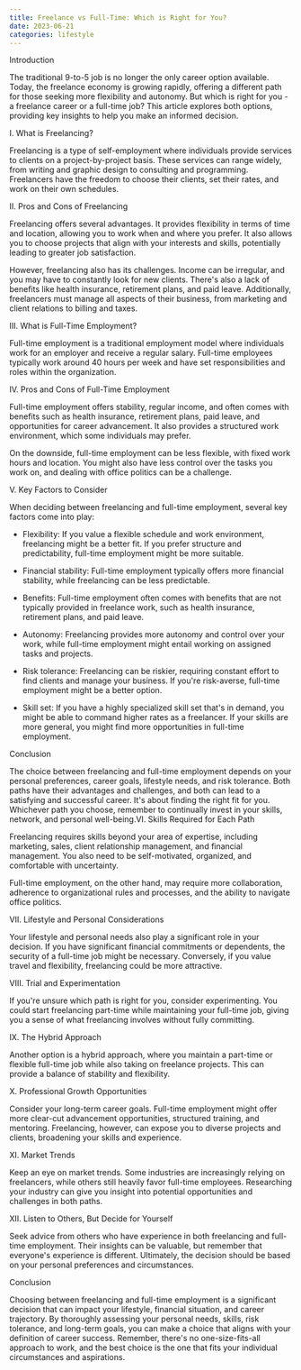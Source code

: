 ```yaml
---
title: Freelance vs Full-Time: Which is Right for You?
date: 2023-06-21
categories: lifestyle
---
```



Introduction

The traditional 9-to-5 job is no longer the only career option available. Today, the freelance economy is growing rapidly, offering a different path for those seeking more flexibility and autonomy. But which is right for you - a freelance career or a full-time job? This article explores both options, providing key insights to help you make an informed decision.

I. What is Freelancing?

Freelancing is a type of self-employment where individuals provide services to clients on a project-by-project basis. These services can range widely, from writing and graphic design to consulting and programming. Freelancers have the freedom to choose their clients, set their rates, and work on their own schedules.

II. Pros and Cons of Freelancing

Freelancing offers several advantages. It provides flexibility in terms of time and location, allowing you to work when and where you prefer. It also allows you to choose projects that align with your interests and skills, potentially leading to greater job satisfaction.

However, freelancing also has its challenges. Income can be irregular, and you may have to constantly look for new clients. There's also a lack of benefits like health insurance, retirement plans, and paid leave. Additionally, freelancers must manage all aspects of their business, from marketing and client relations to billing and taxes.

III. What is Full-Time Employment?

Full-time employment is a traditional employment model where individuals work for an employer and receive a regular salary. Full-time employees typically work around 40 hours per week and have set responsibilities and roles within the organization.

IV. Pros and Cons of Full-Time Employment

Full-time employment offers stability, regular income, and often comes with benefits such as health insurance, retirement plans, paid leave, and opportunities for career advancement. It also provides a structured work environment, which some individuals may prefer.

On the downside, full-time employment can be less flexible, with fixed work hours and location. You might also have less control over the tasks you work on, and dealing with office politics can be a challenge.

V. Key Factors to Consider

When deciding between freelancing and full-time employment, several key factors come into play:

- Flexibility: If you value a flexible schedule and work environment, freelancing might be a better fit. If you prefer structure and predictability, full-time employment might be more suitable.

- Financial stability: Full-time employment typically offers more financial stability, while freelancing can be less predictable.

- Benefits: Full-time employment often comes with benefits that are not typically provided in freelance work, such as health insurance, retirement plans, and paid leave.

- Autonomy: Freelancing provides more autonomy and control over your work, while full-time employment might entail working on assigned tasks and projects.

- Risk tolerance: Freelancing can be riskier, requiring constant effort to find clients and manage your business. If you're risk-averse, full-time employment might be a better option.

- Skill set: If you have a highly specialized skill set that's in demand, you might be able to command higher rates as a freelancer. If your skills are more general, you might find more opportunities in full-time employment.

Conclusion

The choice between freelancing and full-time employment depends on your personal preferences, career goals, lifestyle needs, and risk tolerance. Both paths have their advantages and challenges, and both can lead to a satisfying and successful career. It's about finding the right fit for you. Whichever path you choose, remember to continually invest in your skills, network, and personal well-being.VI. Skills Required for Each Path

Freelancing requires skills beyond your area of expertise, including marketing, sales, client relationship management, and financial management. You also need to be self-motivated, organized, and comfortable with uncertainty.

Full-time employment, on the other hand, may require more collaboration, adherence to organizational rules and processes, and the ability to navigate office politics.

VII. Lifestyle and Personal Considerations

Your lifestyle and personal needs also play a significant role in your decision. If you have significant financial commitments or dependents, the security of a full-time job might be necessary. Conversely, if you value travel and flexibility, freelancing could be more attractive.

VIII. Trial and Experimentation

If you're unsure which path is right for you, consider experimenting. You could start freelancing part-time while maintaining your full-time job, giving you a sense of what freelancing involves without fully committing.

IX. The Hybrid Approach

Another option is a hybrid approach, where you maintain a part-time or flexible full-time job while also taking on freelance projects. This can provide a balance of stability and flexibility.

X. Professional Growth Opportunities

Consider your long-term career goals. Full-time employment might offer more clear-cut advancement opportunities, structured training, and mentoring. Freelancing, however, can expose you to diverse projects and clients, broadening your skills and experience.

XI. Market Trends

Keep an eye on market trends. Some industries are increasingly relying on freelancers, while others still heavily favor full-time employees. Researching your industry can give you insight into potential opportunities and challenges in both paths.

XII. Listen to Others, But Decide for Yourself

Seek advice from others who have experience in both freelancing and full-time employment. Their insights can be valuable, but remember that everyone's experience is different. Ultimately, the decision should be based on your personal preferences and circumstances.

Conclusion

Choosing between freelancing and full-time employment is a significant decision that can impact your lifestyle, financial situation, and career trajectory. By thoroughly assessing your personal needs, skills, risk tolerance, and long-term goals, you can make a choice that aligns with your definition of career success. Remember, there's no one-size-fits-all approach to work, and the best choice is the one that fits your individual circumstances and aspirations.